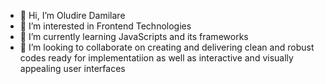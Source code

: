 - 👋 Hi, I’m Oludire Damilare
- 👀 I’m interested in Frontend Technologies
- 🌱 I’m currently learning JavaScripts and its frameworks
- 💞️ I’m looking to collaborate on creating and delivering clean and robust codes ready for implementatiion as well as interactive and visually appealing user interfaces
  



